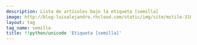 ```yaml
---
description: Lista de artículos bajo la etiqueta [semilla]
image: http://blog-luisalejandro.rhcloud.com/static/img/site/mstile-310x310.png
layout: tag
tag_name: semilla
title: !!python/unicode 'Etiqueta [semilla]'
---
```


